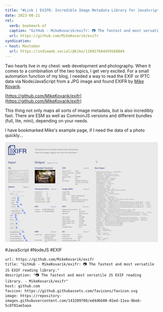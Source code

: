 ```yaml
---
title: "#Link | EXIFR: Incredible Image Metadata Library for JavaScript"
date: 2023-08-21
rel:
  verb: bookmark-of
  caption: "GitHub - MikeKovarik/exifr: 📷 The fastest and most versatile JS EXIF reading library."
  url: https://github.com/MikeKovarik/exifr
syndication: 
- host: Mastodon
  url: https://indieweb.social/@kiko/110927684459168884
---
```


Two hearts live in my chest: web development and photography. When it comes to a combination of the two topics, I get very excited. For a small automation function of my blog, I needed a way to read the EXIF or IPTC data via Node/JavaScript from a JPG image and found EXIFR by [Mike Kovarik](https://github.com/MikeKovarik).

[https://github.com/MikeKovarik/exifr](https://github.com/MikeKovarik/exifr)

This thing not only maps all sorts of image metadata, but is also incredibly fast. There are ESM as well as CommonJS versions and different bundles (full, lite, mini), depending on your needs. 

I have bookmarked Mike's example page, if I need the data of a photo quickly...

![08-21-exifr](images/08-21-exifr.png)

#JavaScript #NodeJS #EXIF

```cardlink
url: https://github.com/MikeKovarik/exifr
title: "GitHub - MikeKovarik/exifr: 📷 The fastest and most versatile JS EXIF reading library."
description: "📷 The fastest and most versatile JS EXIF reading library. - MikeKovarik/exifr"
host: github.com
favicon: https://github.githubassets.com/favicons/favicon.svg
image: https://repository-images.githubusercontent.com/143209709/ed4d6b00-02ed-11ea-9beb-5c8f01ae5aaa
```
